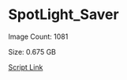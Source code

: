 # SpotLight_Saver

Image Count: 1081

Size: 0.675 GB

[Script Link](https://github.com/liuyal/Archive/blob/master/Python/Utilities/Miscellaneous/spotlight_saver.py)